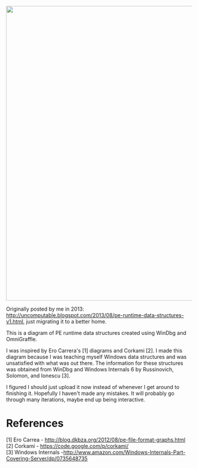 
<p align="center">
<img src="https://github.com/JeremyBlackthorne/PE-Runtime-Data-Structures/blob/master/PE-Runtime.jpg" width=555 height=800/>
</p>

Originally posted by me in 2013: http://uncomputable.blogspot.com/2013/08/pe-runtime-data-structures-v1.html, just migrating it to a better home.

This is a diagram of PE runtime data structures created using WinDbg and OmniGraffle. 

I was inspired by Ero Carrera's [1] diagrams and Corkami [2]. I made this diagram because I was teaching myself Windows data structures and was unsatisfied with what was out there. The information for these structures was obtained from WinDbg and Windows Internals 6 by Russinovich, Solomon, and Ionescu [3].

I figured I should just upload it now instead of whenever I get around to finishing it. Hopefully I haven't made any mistakes. It will probably go through many iterations, maybe end up being interactive.

# References

[1] Ero Carrea - http://blog.dkbza.org/2012/08/pe-file-format-graphs.html <br>
[2] Corkami - https://code.google.com/p/corkami/ <br>
[3] Windows Internals -http://www.amazon.com/Windows-Internals-Part-Covering-Server/dp/0735648735
